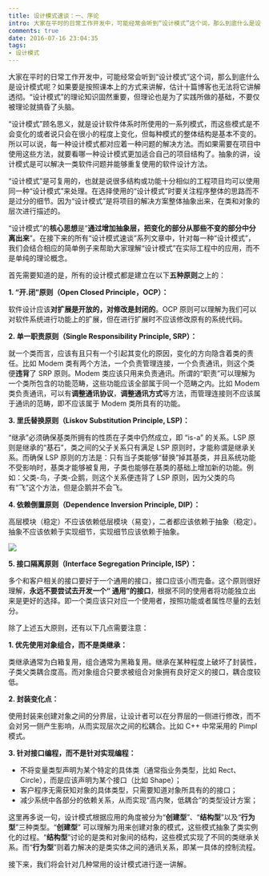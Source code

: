 ```yaml
---
title: 设计模式速谈：一、序论
intro: 大家在平时的日常工作开发中，可能经常会听到“设计模式”这个词，那么到底什么是设计模式呢？如果要是按照课本上的方式来讲解，估计十篇博客也无法将它讲解透彻。“设计模式”的理论知识固然重要，但理论也是为了实践所做的基础，不要仅被理论就搞昏了头脑。
comments: true
date: 2016-07-16 23:04:35
tags:
- 设计模式
---
```



大家在平时的日常工作开发中，可能经常会听到“设计模式”这个词，那么到底什么是设计模式呢？如果要是按照课本上的方式来讲解，估计十篇博客也无法将它讲解透彻。“设计模式”的理论知识固然重要，但理论也是为了实践所做的基础，不要仅被理论就搞昏了头脑。

“设计模式”顾名思义，就是设计软件体系时所使用的一系列模式，而这些模式是不会变化的或者说只会在很小的程度上变化，但每种模式的整体结构是基本不变的。所以可以说，每一种设计模式都对应着一种问题的解决方法。而如果需要在项目中使用这些方法，就要看哪一种设计模式更加适合自己的项目结构了。抽象的讲，设计模式是可以解决一类软件问题并能够重复使用的软件设计方法。

“设计模式”是可复用的，也就是说很多结构或功能十分相似的工程项目均可以使用同一种“设计模式”来处理。在选择使用的“设计模式”时要关注程序整体的思路而不是过分的细节。因为“设计模式”是将项目的解决方案整体抽象出来，在类和对象的层次进行描述的。

“设计模式”的**核心思想**是“**通过增加抽象层，把变化的部分从那些不变的部分中分离出来**”。在接下来的所有“设计模式速谈”系列文章中，针对每一种“设计模式”，我们会结合相应的简单例子来帮助大家理解“设计模式”在实际工程中的应用，而不是单纯的理论概念。

首先需要知道的是，所有的设计模式都是建立在以下**五种原则**之上的：

**1. “开.闭”原则（Open Closed Principle，OCP）：**

软件设计应该**对扩展是开放的，对修改是封闭的**。OCP 原则可以理解为我们可以对软件系统进行功能上的扩展，但在进行扩展时不应该修改原有的系统代码。

**2. 单一职责原则（Single Responsibility Principle, SRP）：**

就一个类而言，应该有且只有一个引起其变化的原因，变化的方向隐含着类的责任。比如 Modem 类有两个方法，一个负责管理连接，一个负责通讯，则这个类便**违背**了 SRP 原则。Modem 类应该只用来负责通讯。所谓的“职责”可以理解为一个类所包含的功能范畴，这些功能应该全部属于同一个范畴之内。比如 Modem 类负责通讯，可以有**调整通讯协议**，**调整通讯方式**等方法，而管理连接则不应该属于通讯的范畴，即不应该属于 Modem 类所具有的功能。

**3. 里氏替换原则（Liskov Substitution Principle, LSP)：**

“继承”必须确保基类所拥有的性质在子类中仍然成立，即 “is-a” 的关系。LSP 原则是继承的“基石”，类之间的父子关系只有满足 LSP 原则时，才能称谓是继承关系。而确保 LSP 原则的方法是：只有当子类能够“替换”掉其基类，并且系统功能不受影响时，基类才能够被复用，子类也能够在基类的基础上增加新的功能。例如：父类-鸟，子类-企鹅，则这个关系便违背了 LSP 原则，因为父类的鸟有“飞”这个方法，但是企鹅并不会飞。

**4. 依赖倒置原则（Dependence Inversion Principle, DIP）：**

高层模块（稳定）不应该依赖低层模块（易变），二者都应该依赖于抽象（稳定）。抽象不应该依赖于实现细节，实现细节应该依赖于抽象。

![](1.png) 

**5. 接口隔离原则（Interface Segregation Principle, ISP）：**

多个和客户相关的接口要好于一个通用的接口，接口应该小而完备。这个原则很好理解，**永远不要尝试去开发一个“ 通用”的接口**，根据不同的使用者将功能独立出来是更好的选择。即一个类应该只对应一个使用者，按照功能或者属性尽量的去划分。

除了上述五大原则，还有以下几点需要注意：

**1. 优先使用对象组合，而不是类继承：**

类继承通常为白箱复用，组合通常为黑箱复用。继承在某种程度上破坏了封装性，子类父类耦合度高。而对象组合只要求被组合对象拥有良好定义的接口，耦合度较低。

**2. 封装变化点：**

使用封装来创建对象之间的分界层，让设计者可以在分界层的一侧进行修改，而不会对另一侧产生影响，从而实现层次之间的松耦合。比如 C++ 中常采用的 Pimpl 模式。

**3. 针对接口编程，而不是针对实现编程：**

* 不将变量类型声明为某个特定的具体类（通常指业务类型，比如 Rect、Circle），而是应该声明为某个接口（比如 Shape）；
* 客户程序无需获知对象的具体类型，只需要知道对象所具有的的接口；
* 减少系统中各部分的依赖关系，从而实现“高内聚，低耦合”的类型设计方案；


这里再多说一句，设计模式根据应用的角度被分为“**创建型**”、“**结构型**”以及“**行为型**”三种类型。“**创建型**” 可以理解为用来创建对象的模式，这些模式抽象了类实例化的过程。“**结构型**”讨论的是类和对象间的结构，这些模式实现了不同的类继承关系。而“**行为型**”则着力解决的是类实体之间的通讯关系，即某一具体的控制流程。

接下来，我们将会针对几种常用的设计模式进行逐一讲解。
